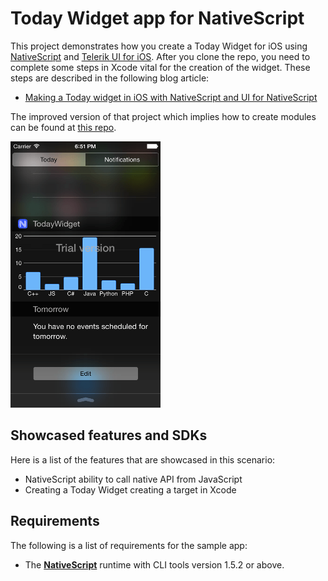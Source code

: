 Today Widget app for NativeScript
=============================

This project demonstrates how you create a Today Widget for iOS using [NativeScript](https://www.nativescript.org) and [Telerik UI for iOS](http://www.telerik.com/ios-ui). After you clone the repo, you need to complete some steps in Xcode vital for the creation of the widget. These steps are described in the following blog article:

- [Making a Today widget in iOS with NativeScript and UI for NativeScript](https://www.nativescript.org/blog/details/making-a-today-widget-in-ios-with-nativescript-and-ui-for-nativescript)

The improved version of that project which implies how to create modules can be found at [this repo](https://github.com/nikolay-diyanov/sample-googleads-interstitial-mod).


![Alt text](nativescript-today-widget.png)

## Showcased features and SDKs

Here is a list of the features that are showcased in this scenario:

- NativeScript ability to call native API from JavaScript
- Creating a Today Widget creating a target in Xcode

## Requirements  

The following is a list of requirements for the sample app:

- The [**NativeScript**](http://docs.nativescript.org/setup/quick-setup#the-nativescript-cli) runtime with CLI tools version 1.5.2 or above. 

